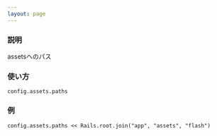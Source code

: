 ```yaml
---
layout: page
---
```


### 説明

assetsへのパス

### 使い方

    config.assets.paths

### 例

    config.assets.paths << Rails.root.join("app", "assets", "flash")
